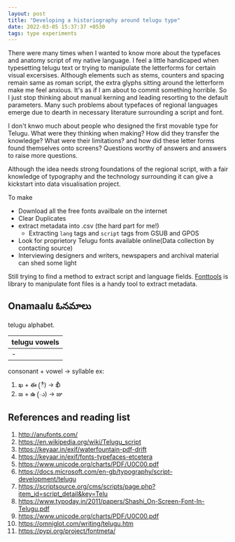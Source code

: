 ```yaml
---
layout: post
title: "Developing a historiography around telugu type"
date: 2022-03-05 15:37:37 +0530
tags: type experiments
---
```

There were many times when I wanted to know more about the typefaces and anatomy script of my native language. I feel a little handicaped when typesetting telugu text or trying to manipulate the letterforms for certain visual excersises. Although elements such as stems, counters and spacing remain same as roman script, the extra glyphs sitting around the letterform make me feel anxious. It's as if I am about to commit something horrible. So I just stop thinking about manual kerning and leading resorting to the default parameters. Many such problems about typefaces of regional languages emerge due to dearth in necessary literature surrounding a script and font.

I don't knwo much about people who designed the first movable type for Telugu. What were they thinking when making? How did they transfer the knowledge? What were their limitations? and how did these letter forms found themselves onto screens? Questions worthy of answers and answers to raise more questions.

Although the idea needs strong foundations of the regional script, with a fair knowledge of typography and the technology surrounding it can give a kickstart into data visualisation project.

To make 
* Download all the free fonts availbale on the internet
* Clear Duplicates
* extract metadata into .csv (the hard part for me!)
    * Extracting ```lang``` tags and ```script``` tags from GSUB and GPOS
* Look for proprietory Telugu fonts available online(Data collection by contacting source)
* Interviewing designers and writers, newspapers and archival material can shed some light

Still trying to find a method to extract script and language fields.
[Fonttools](https://pypi.org/project/fonttools/) is library to manipulate font files is a handy tool to extract metadata.

## Onamaalu ఓనమాలు
telugu alphabet. 

|telugu vowels|
|---|
|-|అ|ఆ|ఇ|ఈ|ఉ|ఊ|ఋ|ౠ|ఌ|ౡ|ఎ|ఏ|ఐ|ఒ|ఓ|ఔ|  

consonant + vowel → syllable
ex:
1. ఖ + ఈ (ీ) → ఖీ
2. జ + ఉ (ు) → జు



## References and reading list
1. http://anufonts.com/
2. https://en.wikipedia.org/wiki/Telugu_script
3. https://keyaar.in/exif/waterfountain-pdf-drift
4. https://keyaar.in/exif/fonts-typefaces-etcetera
5. https://www.unicode.org/charts/PDF/U0C00.pdf
6. https://docs.microsoft.com/en-gb/typography/script-development/telugu
7. https://scriptsource.org/cms/scripts/page.php?item_id=script_detail&key=Telu
8. https://www.typoday.in/2011/papers/Shashi_On-Screen-Font-In-Telugu.pdf
9. https://www.unicode.org/charts/PDF/U0C00.pdf
10. https://omniglot.com/writing/telugu.htm
11. https://pypi.org/project/fontmeta/